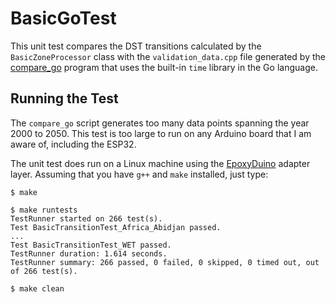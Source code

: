# BasicGoTest

This unit test compares the DST transitions calculated by the
`BasicZoneProcessor` class with the `validation_data.cpp` file generated by the
[compare_go](tools/compare_go) program that uses the built-in `time` library
in the Go language.

## Running the Test

The `compare_go` script generates too many data points spanning the year 2000 to
2050. This test is too large to run on any Arduino board that I am aware of,
including the ESP32.

The unit test does run on a Linux machine using the
[EpoxyDuino](https://github.com/bxparks/EpoxyDuino) adapter layer.
Assuming that you have `g++` and `make` installed, just type:

```
$ make

$ make runtests
TestRunner started on 266 test(s).
Test BasicTransitionTest_Africa_Abidjan passed.
...
Test BasicTransitionTest_WET passed.
TestRunner duration: 1.614 seconds.
TestRunner summary: 266 passed, 0 failed, 0 skipped, 0 timed out, out of 266 test(s).

$ make clean
```
